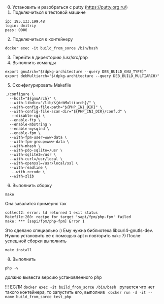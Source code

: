 0) Установить и разобраться с putty (https://putty.org.ru/)
1) Подключиться к тестовой машине
```
ip: 195.133.199.48
login: dmitriy
pass: 0000
```
2) Подключиться к контейнеру
```
docker exec -it build_from_sorce /bin/bash
```
3) Перейти в директорию /usr/src/php
4) Выполнить команды
```
export gnuArch="$(dpkg-architecture --query DEB_BUILD_GNU_TYPE)"
export debMultiarch="$(dpkg-architecture --query DEB_BUILD_MULTIARCH)"
```
5) Сконфигурировать Makefile
```
./configure \
  --host="${gnuArch}" \
  --with-libdir="/lib/${debMultiarch}/" \
  --with-config-file-path="${PHP_INI_DIR}" \
  --with-config-file-scan-dir="${PHP_INI_DIR}/conf.d" \
   --disable-cgi \
  --enable-ftp \
  --enable-mbstring \
  --enable-mysqlnd \
  --enable-fpm \
  --with-fpm-user=www-data \
  --with-fpm-group=www-data \
  --with-mhash \
  --with-pdo-sqlite=/usr \
  --with-sqlite3=/usr \
  --with-curl=/usr/local \
  --with-openssl=/usr/local/ssl \
  --with-readline \
   --with-recode \
  --with-zlib
```
6) Выполнить сборку
```
make
```
Она завалится примерно так
```
collect2: error: ld returned 1 exit status
Makefile:260: recipe for target 'sapi/fpm/php-fpm' failed
make: *** [sapi/fpm/php-fpm] Error 1
```

Это сделано специально :) Ему нужна библиотека libcurl4-gnutls-dev. Нужно установить ее с помощью apt и повторить ```make```
7) После успешной сборки выполнить 
```
make install
```
8) Выполнить
```
php -v
```
должно вывести версию установленного php

!!! ЕСЛИ ```docker exec -it build_from_sorce /bin/bash ``` ругается что нет такого контейнера, то запустить его, выполнив ``` docker run -d -it --name build_from_sorce test_php```
